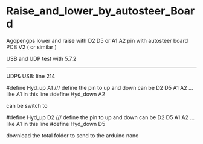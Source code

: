 # Raise_and_lower_by_autosteer_Board
Agopengps   lower and raise  with D2 D5 or  A1 A2 pin  with autosteer board  PCB V2 (  or similar )

USB and UDP   test with 5.7.2


------------------------------------
UDP& USB:  line 214

#define  Hyd_up A1  ///   define   the  pin  to up and down       can be   D2 D5 A1 A2 ...  like A1 in this line
#define  Hyd_down A2

can be switch    to 
  

#define  Hyd_up D2  ///   define   the  pin  to up and down       can be   D2 D5 A1 A2 ...  like A1 in this line
#define  Hyd_down D5



download  the total folder  to  send  to the arduino nano
